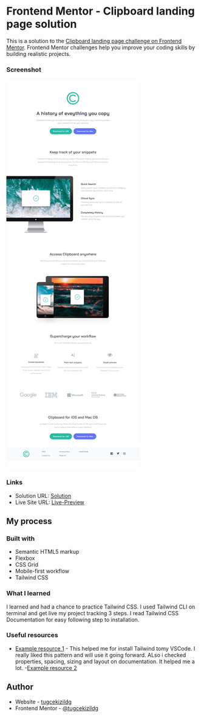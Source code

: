 # Frontend Mentor - Clipboard landing page solution

This is a solution to the [Clipboard landing page challenge on Frontend Mentor](https://www.frontendmentor.io/challenges/clipboard-landing-page-5cc9bccd6c4c91111378ecb9). Frontend Mentor challenges help you improve your coding skills by building realistic projects. 

### Screenshot

![Desktop Design](Clipboardlandingpagedesktop.png)



### Links

- Solution URL: [Solution](https://github.com/tugcekizildg/Clipboard_Landing_Page_challenge_Frontendmentor.io)
- Live Site URL: [Live-Preview](https://66a02cb220914653d84b6e64--nimble-pegasus-6a0d4f.netlify.app)

## My process

### Built with

- Semantic HTML5 markup
- Flexbox
- CSS Grid
- Mobile-first workflow
- Tailwind CSS [](https://tailwindcss.com)


### What I learned

I learned and had a chance to practice Tailwind CSS. 
I used Tailwind CLI on terminal and get live my project tracking 3 steps. I read Tailwind CSS Documentation for easy following step to installation.

### Useful resources

- [Example resource 1](https://tailwindcss.com/docs/installation) - This helped me for install Tailwind tomy VSCode. I really liked this pattern and will use it going forward. ALso i checked properties, spacing, sizing and layout on documentation. It helped me a lot.
-[Example resource 2](https://https://www.geeksforgeeks.org/introduction-to-tailwind-css/)

## Author

- Website - [tugcekizildg](https://github.com/tugcekizildg)
- Frontend Mentor - [@tugcekizildg](https://www.frontendmentor.io/profile/tugcekizildg)

